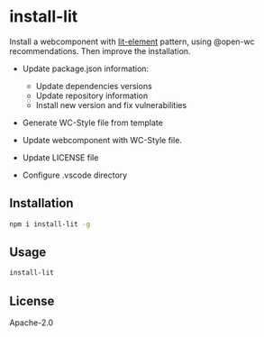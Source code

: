 # install-lit

Install a webcomponent with [lit-element](https://lit-element.polymer-project.org/) pattern, using @open-wc recommendations.
Then improve the installation.

* Update package.json information:
  * Update dependencies versions
  * Update repository information
  * Install new version and fix vulnerabilities

* Generate WC-Style file from template
* Update webcomponent with WC-Style file.
* Update LICENSE file
* Configure .vscode directory

## Installation

```bash
npm i install-lit -g
```

## Usage

```bash
install-lit
```

## License

Apache-2.0
